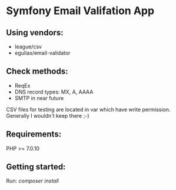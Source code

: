 Symfony Email Valifation App
============================

## **Using vendors:**

- league/csv
- egulias/email-validator 

## **Check methods:**
- ReqEx
- DNS record types: MX, A, AAAA
- SMTP in near future

CSV files for testing are located in var which have write permission. Generally I wouldn't keep there ;-)

## **Requirements:**

PHP >= 7.0.10

## **Getting started:**
Run: *composer install*

